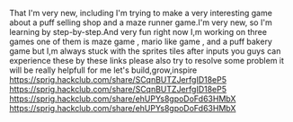 That I'm very new, including I'm trying to make a very interesting game about a puff selling shop and a maze runner game.I'm very new, so I'm learning by step-by-step.And very fun
right now I,m working on three games one of them is maze game , mario like game , and a puff bakery game
but I,m always stuck with the sprites tiles after inputs
you guys can experience these by these links please also try to resolve some problem it will be really helpfull for me 
let's build,grow,inspire
https://sprig.hackclub.com/share/SCqnBUTZJerfgID18eP5
https://sprig.hackclub.com/share/SCqnBUTZJerfgID18eP5
https://sprig.hackclub.com/share/ehUPYs8gpoDoFd63HMbX
https://sprig.hackclub.com/share/ehUPYs8gpoDoFd63HMbX